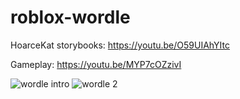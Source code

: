 # roblox-wordle

HoarceKat storybooks:
https://youtu.be/O59UIAhYItc

Gameplay:
https://youtu.be/MYP7cOZzivI

![wordle intro](https://user-images.githubusercontent.com/53511594/195248984-4be997d0-63ee-4fb8-a4a2-38a54bcb16b5.png)
![wordle 2](https://user-images.githubusercontent.com/53511594/195248992-164188d1-6453-4b9d-9214-1e385ad5e683.png)
